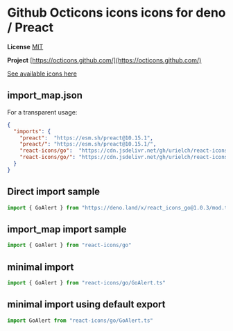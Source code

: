 # Github Octicons icons icons for deno / Preact

**License** [MIT](https://github.com/primer/octicons/blob/master/LICENSE)

**Project** [https://octicons.github.com/](https://octicons.github.com/)

[See available icons here](https://react-icons.github.io/react-icons/icons?name=go)

## import_map.json

For a transparent usage:

```json
{
  "imports": {
    "preact":  "https://esm.sh/preact@10.15.1",
    "preact/": "https://esm.sh/preact@10.15.1/",
    "react-icons/go":  "https://cdn.jsdelivr.net/gh/urielch/react-icons-go@1.0.3/mod.ts",
    "react-icons/go/": "https://cdn.jsdelivr.net/gh/urielch/react-icons-go/ico/",
  }
}
```

## Direct import sample

```ts
import { GoAlert } from "https://deno.land/x/react_icons_go@1.0.3/mod.ts"
```

## import_map import sample

```ts
import { GoAlert } from "react-icons/go"
```

## minimal import

```ts
import { GoAlert } from "react-icons/go/GoAlert.ts"
```

## minimal import using default export

```ts
import GoAlert from "react-icons/go/GoAlert.ts"
```

